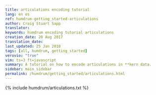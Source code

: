 ```yaml
---
title: articulations encoding tutorial
lang: en es
ref: humdrum-getting_started-articulations
author: Craig Stuart Sapp
translator: 
keywords: humdrum encoding tutorial articulations
creation_date: 20 Aug 2017
translation_date: 
last_updated: 25 Jan 2018
tags: [all, humdrum, getting_started]
verovio: "true"
vim: ts=3 ft=javascript
summary: A tutorial on how to encode articulations in **kern data.
sidebar: main_sidebar
permalink: /humdrum/getting_started/articulations.html
---
```


{% include humdrum/articulations.txt %}


